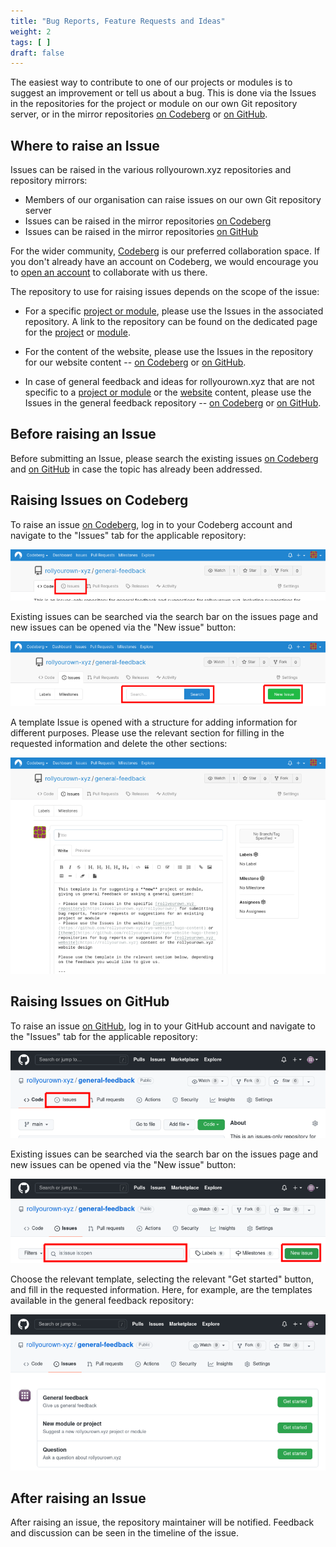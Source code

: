 ```yaml
---
title: "Bug Reports, Feature Requests and Ideas"
weight: 2
tags: [ ]
draft: false
---
```


The easiest way to contribute to one of our projects or modules is to suggest an improvement or tell us about a bug. This is done via the Issues in the repositories for the project or module on our own Git repository server, or in the mirror repositories [on Codeberg](https://codeberg.org/rollyourown-xyz) or [on GitHub](https://github.com/rollyourown-xyz/).

<!--more-->

## Where to raise an Issue

Issues can be raised in the various rollyourown.xyz repositories and repository mirrors:

- Members of our organisation can raise issues on our own Git repository server
- Issues can be raised in the mirror repositories [on Codeberg](https://codeberg.org/rollyourown-xyz)
- Issues can be raised in the mirror repositories [on GitHub](https://github.com/rollyourown-xyz/)

For the wider community, [Codeberg](https://codeberg.org/) is our preferred collaboration space. If you don't already have an account on Codeberg, we would encourage you to [open an account](https://codeberg.org/) to collaborate with us there.

The repository to use for raising issues depends on the scope of the issue:

- For a specific [project or module](https://rollyourown.xyz/rollyourown/), please use the Issues in the associated repository. A link to the repository can be found on the dedicated page for the [project](https://rollyourown.xyz/rollyourown/projects/) or [module](https://rollyourown.xyz/rollyourown/project_modules/).

- For the content of the website, please use the Issues in the repository for our website content -- [on Codeberg](https://codeberg.org/rollyourown-xyz/ryo-website-hugo-content/issues) or [on GitHub](https://github.com/rollyourown-xyz/ryo-website-hugo-content/issues).

- In case of general feedback and ideas for rollyourown.xyz that are not specific to a [project or module](https://rollyourown.xyz/rollyourown/) or the [website](https://rollyourown.xyz) content, please use the Issues in the general feedback repository -- [on Codeberg](https://codeberg.org/rollyourown-xyz/general-feedback/issues) or [on GitHub](https://github.com/rollyourown-xyz/general-feedback/issues).

## Before raising an Issue

Before submitting an Issue, please search the existing issues [on Codeberg](https://codeberg.org/rollyourown-xyz) and [on GitHub](https://github.com/rollyourown-xyz/) in case the topic has already been addressed.

## Raising Issues on Codeberg

To raise an issue [on Codeberg](https://codeberg.org/rollyourown-xyz), log in to your Codeberg account and navigate to the "Issues" tab for the applicable repository:

![Codeberg Issues Tab](Codeberg_Issues_Tab_800.png)

Existing issues can be searched via the search bar on the issues page and new issues can be opened via the "New issue" button:

![Codeberg Issues Search and New Issue Button](Codeberg_Issues_Search_and_New_Issue_Button_800.png)

A template Issue is opened with a structure for adding information for different purposes. Please use the relevant section for filling in the requested information and delete the other sections:

![Codeberg Issue Template](Codeberg_Issue_Template_800.png)

## Raising Issues on GitHub

To raise an issue [on GitHub](https://github.com/rollyourown-xyz/), log in to your GitHub account and navigate to the "Issues" tab for the applicable repository:

![Github Issues Tab](GitHub_Issues_Tab_800.png)

Existing issues can be searched via the search bar on the issues page and new issues can be opened via the "New issue" button:

![Github Issues Search and New Issue Button](GitHub_Issues_Search_and_New_Issue_Button_800.png)

Choose the relevant template, selecting the relevant "Get started" button, and fill in the requested information. Here, for example, are the templates available in the general feedback repository:

![Github Issue Templates](GitHub_Issue_Templates_800.png)

## After raising an Issue

After raising an issue, the repository maintainer will be notified. Feedback and discussion can be seen in the timeline of the issue.
